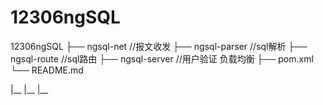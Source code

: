 12306ngSQL
==========

12306ngSQL
    ├── ngsql-net         //报文收发
    ├── ngsql-parser      //sql解析
    ├── ngsql-route       //sql路由
    ├── ngsql-server      //用户验证 负载均衡
    ├── pom.xml
    └── README.md
    
|__
|__
|__
